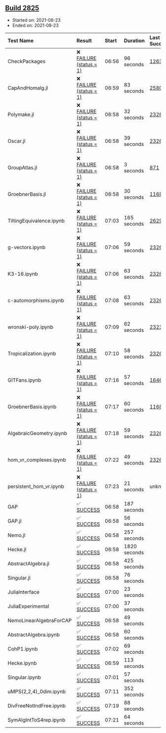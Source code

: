 ## [Build 2825](https://oscarci.mathematik.uni-kl.de/job/oscar-stable/2825/)

* Started on: 2021-08-23
* Ended on: 2021-08-23

| Test Name    | Result | Start | Duration | Last Success | First Failure |
|:-------------|:-------|:------|:---------|:-------------|:--------------|
| CheckPackages | ❌ [FAILURE (status = 1)](https://oscarci.mathematik.uni-kl.de/job/oscar-stable/2825/artifact/logs/build-2825/CheckPackages.log) | 06:56 | 96 seconds | [1263](https://oscarci.mathematik.uni-kl.de/job/oscar-stable/1263/) | [1264](https://oscarci.mathematik.uni-kl.de/job/oscar-stable/1264/) |
| CapAndHomalg.jl | ❌ [FAILURE (status = 1)](https://oscarci.mathematik.uni-kl.de/job/oscar-stable/2825/artifact/logs/build-2825/CapAndHomalg.jl.log) | 06:59 | 83 seconds | [2580](https://oscarci.mathematik.uni-kl.de/job/oscar-stable/2580/) | [2581](https://oscarci.mathematik.uni-kl.de/job/oscar-stable/2581/) |
| Polymake.jl | ❌ [FAILURE (status = 1)](https://oscarci.mathematik.uni-kl.de/job/oscar-stable/2825/artifact/logs/build-2825/Polymake.jl.log) | 06:58 | 32 seconds | [2326](https://oscarci.mathematik.uni-kl.de/job/oscar-stable/2326/) | [2327](https://oscarci.mathematik.uni-kl.de/job/oscar-stable/2327/) |
| Oscar.jl | ❌ [FAILURE (status = 1)](https://oscarci.mathematik.uni-kl.de/job/oscar-stable/2825/artifact/logs/build-2825/Oscar.jl.log) | 06:58 | 39 seconds | [2326](https://oscarci.mathematik.uni-kl.de/job/oscar-stable/2326/) | [2327](https://oscarci.mathematik.uni-kl.de/job/oscar-stable/2327/) |
| GroupAtlas.jl | ❌ [FAILURE (status = 1)](https://oscarci.mathematik.uni-kl.de/job/oscar-stable/2825/artifact/logs/build-2825/GroupAtlas.jl.log) | 06:58 | 3 seconds | [871](https://oscarci.mathematik.uni-kl.de/job/oscar-stable/871/) | [872](https://oscarci.mathematik.uni-kl.de/job/oscar-stable/872/) |
| GroebnerBasis.jl | ❌ [FAILURE (status = 1)](https://oscarci.mathematik.uni-kl.de/job/oscar-stable/2825/artifact/logs/build-2825/GroebnerBasis.jl.log) | 06:58 | 30 seconds | [1168](https://oscarci.mathematik.uni-kl.de/job/oscar-stable/1168/) | [1169](https://oscarci.mathematik.uni-kl.de/job/oscar-stable/1169/) |
| TiltingEquivalence.ipynb | ❌ [FAILURE (status = 1)](https://oscarci.mathematik.uni-kl.de/job/oscar-stable/2825/artifact/logs/build-2825/TiltingEquivalence.ipynb.log) | 07:03 | 165 seconds | [2629](https://oscarci.mathematik.uni-kl.de/job/oscar-stable/2629/) | [2630](https://oscarci.mathematik.uni-kl.de/job/oscar-stable/2630/) |
| g-vectors.ipynb | ❌ [FAILURE (status = 1)](https://oscarci.mathematik.uni-kl.de/job/oscar-stable/2825/artifact/logs/build-2825/g-vectors.ipynb.log) | 07:06 | 59 seconds | [2326](https://oscarci.mathematik.uni-kl.de/job/oscar-stable/2326/) | [2327](https://oscarci.mathematik.uni-kl.de/job/oscar-stable/2327/) |
| K3-16.ipynb | ❌ [FAILURE (status = 1)](https://oscarci.mathematik.uni-kl.de/job/oscar-stable/2825/artifact/logs/build-2825/K3-16.ipynb.log) | 07:06 | 63 seconds | [2326](https://oscarci.mathematik.uni-kl.de/job/oscar-stable/2326/) | [2327](https://oscarci.mathematik.uni-kl.de/job/oscar-stable/2327/) |
| c-automorphisms.ipynb | ❌ [FAILURE (status = 1)](https://oscarci.mathematik.uni-kl.de/job/oscar-stable/2825/artifact/logs/build-2825/c-automorphisms.ipynb.log) | 07:08 | 63 seconds | [2326](https://oscarci.mathematik.uni-kl.de/job/oscar-stable/2326/) | [2327](https://oscarci.mathematik.uni-kl.de/job/oscar-stable/2327/) |
| wronski-poly.ipynb | ❌ [FAILURE (status = 1)](https://oscarci.mathematik.uni-kl.de/job/oscar-stable/2825/artifact/logs/build-2825/wronski-poly.ipynb.log) | 07:09 | 62 seconds | [2323](https://oscarci.mathematik.uni-kl.de/job/oscar-stable/2323/) | [2324](https://oscarci.mathematik.uni-kl.de/job/oscar-stable/2324/) |
| Tropicalization.ipynb | ❌ [FAILURE (status = 1)](https://oscarci.mathematik.uni-kl.de/job/oscar-stable/2825/artifact/logs/build-2825/Tropicalization.ipynb.log) | 07:10 | 58 seconds | [2326](https://oscarci.mathematik.uni-kl.de/job/oscar-stable/2326/) | [2327](https://oscarci.mathematik.uni-kl.de/job/oscar-stable/2327/) |
| GITFans.ipynb | ❌ [FAILURE (status = 1)](https://oscarci.mathematik.uni-kl.de/job/oscar-stable/2825/artifact/logs/build-2825/GITFans.ipynb.log) | 07:16 | 57 seconds | [1646](https://oscarci.mathematik.uni-kl.de/job/oscar-stable/1646/) | [1647](https://oscarci.mathematik.uni-kl.de/job/oscar-stable/1647/) |
| GroebnerBasis.ipynb | ❌ [FAILURE (status = 1)](https://oscarci.mathematik.uni-kl.de/job/oscar-stable/2825/artifact/logs/build-2825/GroebnerBasis.ipynb.log) | 07:17 | 60 seconds | [1168](https://oscarci.mathematik.uni-kl.de/job/oscar-stable/1168/) | [1169](https://oscarci.mathematik.uni-kl.de/job/oscar-stable/1169/) |
| AlgebraicGeometry.ipynb | ❌ [FAILURE (status = 1)](https://oscarci.mathematik.uni-kl.de/job/oscar-stable/2825/artifact/logs/build-2825/AlgebraicGeometry.ipynb.log) | 07:18 | 59 seconds | [2326](https://oscarci.mathematik.uni-kl.de/job/oscar-stable/2326/) | [2327](https://oscarci.mathematik.uni-kl.de/job/oscar-stable/2327/) |
| hom_vr_complexes.ipynb | ❌ [FAILURE (status = 1)](https://oscarci.mathematik.uni-kl.de/job/oscar-stable/2825/artifact/logs/build-2825/hom_vr_complexes.ipynb.log) | 07:22 | 49 seconds | [2326](https://oscarci.mathematik.uni-kl.de/job/oscar-stable/2326/) | [2327](https://oscarci.mathematik.uni-kl.de/job/oscar-stable/2327/) |
| persistent_hom_vr.ipynb | ❌ [FAILURE (status = 1)](https://oscarci.mathematik.uni-kl.de/job/oscar-stable/2825/artifact/logs/build-2825/persistent_hom_vr.ipynb.log) | 07:23 | 21 seconds | unknown | unknown |
| GAP | ✅ [SUCCESS](https://oscarci.mathematik.uni-kl.de/job/oscar-stable/2825/artifact/logs/build-2825/GAP.log) | 06:58 | 187 seconds |  |  |
| GAP.jl | ✅ [SUCCESS](https://oscarci.mathematik.uni-kl.de/job/oscar-stable/2825/artifact/logs/build-2825/GAP.jl.log) | 06:58 | 56 seconds |  |  |
| Nemo.jl | ✅ [SUCCESS](https://oscarci.mathematik.uni-kl.de/job/oscar-stable/2825/artifact/logs/build-2825/Nemo.jl.log) | 06:58 | 257 seconds |  |  |
| Hecke.jl | ✅ [SUCCESS](https://oscarci.mathematik.uni-kl.de/job/oscar-stable/2825/artifact/logs/build-2825/Hecke.jl.log) | 06:58 | 1820 seconds |  |  |
| AbstractAlgebra.jl | ✅ [SUCCESS](https://oscarci.mathematik.uni-kl.de/job/oscar-stable/2825/artifact/logs/build-2825/AbstractAlgebra.jl.log) | 06:58 | 425 seconds |  |  |
| Singular.jl | ✅ [SUCCESS](https://oscarci.mathematik.uni-kl.de/job/oscar-stable/2825/artifact/logs/build-2825/Singular.jl.log) | 06:58 | 76 seconds |  |  |
| JuliaInterface | ✅ [SUCCESS](https://oscarci.mathematik.uni-kl.de/job/oscar-stable/2825/artifact/logs/build-2825/JuliaInterface.log) | 07:00 | 23 seconds |  |  |
| JuliaExperimental | ✅ [SUCCESS](https://oscarci.mathematik.uni-kl.de/job/oscar-stable/2825/artifact/logs/build-2825/JuliaExperimental.log) | 07:00 | 37 seconds |  |  |
| NemoLinearAlgebraForCAP | ✅ [SUCCESS](https://oscarci.mathematik.uni-kl.de/job/oscar-stable/2825/artifact/logs/build-2825/NemoLinearAlgebraForCAP.log) | 06:58 | 49 seconds |  |  |
| AbstractAlgebra.ipynb | ✅ [SUCCESS](https://oscarci.mathematik.uni-kl.de/job/oscar-stable/2825/artifact/logs/build-2825/AbstractAlgebra.ipynb.log) | 06:58 | 60 seconds |  |  |
| CohP1.ipynb | ✅ [SUCCESS](https://oscarci.mathematik.uni-kl.de/job/oscar-stable/2825/artifact/logs/build-2825/CohP1.ipynb.log) | 07:02 | 69 seconds |  |  |
| Hecke.ipynb | ✅ [SUCCESS](https://oscarci.mathematik.uni-kl.de/job/oscar-stable/2825/artifact/logs/build-2825/Hecke.ipynb.log) | 06:59 | 113 seconds |  |  |
| Singular.ipynb | ✅ [SUCCESS](https://oscarci.mathematik.uni-kl.de/job/oscar-stable/2825/artifact/logs/build-2825/Singular.ipynb.log) | 07:01 | 57 seconds |  |  |
| uMPS(2,2,4)_0dim.ipynb | ✅ [SUCCESS](https://oscarci.mathematik.uni-kl.de/job/oscar-stable/2825/artifact/logs/build-2825/uMPS-2-2-4-_0dim.ipynb.log) | 07:11 | 352 seconds |  |  |
| DivFreeNotIndFree.ipynb | ✅ [SUCCESS](https://oscarci.mathematik.uni-kl.de/job/oscar-stable/2825/artifact/logs/build-2825/DivFreeNotIndFree.ipynb.log) | 07:19 | 88 seconds |  |  |
| SymAlgIntToS4rep.ipynb | ✅ [SUCCESS](https://oscarci.mathematik.uni-kl.de/job/oscar-stable/2825/artifact/logs/build-2825/SymAlgIntToS4rep.ipynb.log) | 07:21 | 64 seconds |  |  |
